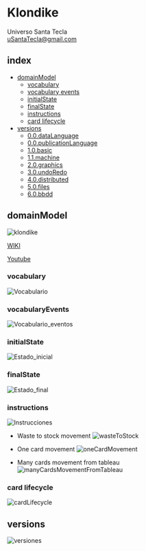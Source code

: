 # Klondike
Universo Santa Tecla  
[uSantaTecla@gmail.com](mailto:uSantaTecla@gmail.com)  

## index

* [domainModel](#domainModel)  
    * [vocabulary](#vocabulary) 
    * [vocabulary events](#vocabularyEvents)
    * [initialState](#initialState)  
    * [finalState](#finalState)
    * [instructions](#instructions)  
    * [card lifecycle](#card-lifecycle)
* [versions](#versions)
    * [0.0.dataLanguage](./0.0.dataLanguages/README.md)
    * [0.0.publicationLanguage](./0.0.publicationLanguage/README.md)
    * [1.0.basic](./1.0.basic/README.md)
    * [1.1.machine](./1.1.machine/README.md)
    * [2.0.graphics](./2.0.graphics/README.md)
    * [3.0.undoRedo](./3.0.undoRedo/README.md)
    * [4.0.distributed](./4.0.distributed/README.md)
    * [5.0.files](./5.0.files/README.md)
    * [6.0.bbdd](./6.0.bbdd/README.md)

## domainModel  
  
![klondike](./docs/images/klondike.png)  

[WIKI](https://es.wikipedia.org/wiki/Solitario_de_cartas)

[Youtube](https://www.youtube.com/watch?v=yjgQXcFVBQY)
### vocabulary

![Vocabulario](./docs/diagrams/out/overview/overview.svg)  

### vocabularyEvents

![Vocabulario_eventos](./docs/diagrams/out/overview/overviewEvents.svg)
  
### initialState  
  
![Estado_inicial](./docs/diagrams/out/states/initialState.svg)  
  
### finalState 

![Estado_final](./docs/diagrams/out/states/finalState.svg)  
  
### instructions
  
![Instrucciones](./docs/diagrams/out/instructions/instructions.svg)

- Waste to stock movement
  ![wasteToStock](./docs/diagrams/out/instructions/wasteToStockMovement.svg)

- One card movement
  ![oneCardMovement](./docs/diagrams/out/instructions/oneCardMovement.svg)

- Many cards movement from tableau
  ![manyCardsMovementFromTableau](./docs/diagrams/out/instructions/fomTableauManyCardsMovement.svg)

### card lifecycle

![cardLifecycle](./docs/diagrams/out/instructions/cardLifecycle.svg)
  

  
## versions  
  
![versiones]()  

